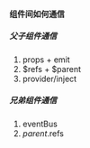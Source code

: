 #### 组件间如何通信

#####  父子组件通信

1. props + emit
2. $refs + $parent
3. provider/inject

##### 兄弟组件通信

1. eventBus
2. $parent.$refs